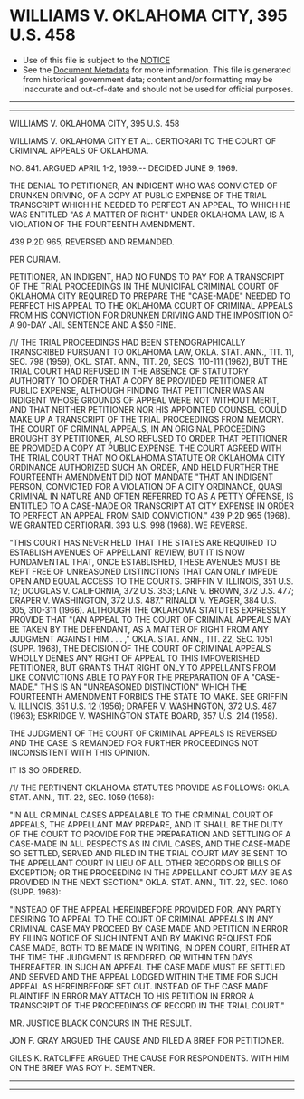 ---
---

# WILLIAMS V. OKLAHOMA CITY, 395 U.S. 458

* Use of this file is subject to the [NOTICE](https://github.com/publicdocs/notice/blob/master/NOTICE)
* See the [Document Metadata](../../../) for more information.
  This file is generated from historical government data; content and/or formatting may be inaccurate and out-of-date and should not be used for official purposes.

----------
----------

WILLIAMS V. OKLAHOMA CITY, 395 U.S. 458

WILLIAMS V. OKLAHOMA CITY ET AL. CERTIORARI TO THE COURT OF CRIMINAL APPEALS OF OKLAHOMA.

NO. 841.  ARGUED APRIL 1-2, 1969.-- DECIDED JUNE 9, 1969.

THE DENIAL TO PETITIONER, AN INDIGENT WHO WAS CONVICTED OF DRUNKEN DRIVING, OF A COPY AT PUBLIC EXPENSE OF THE TRIAL TRANSCRIPT WHICH HE NEEDED TO PERFECT AN APPEAL, TO WHICH HE WAS ENTITLED "AS A MATTER OF RIGHT" UNDER OKLAHOMA LAW, IS A VIOLATION OF THE FOURTEENTH AMENDMENT.

439 P.2D 965, REVERSED AND REMANDED.

PER CURIAM.

PETITIONER, AN INDIGENT, HAD NO FUNDS TO PAY FOR A TRANSCRIPT OF THE TRIAL PROCEEDINGS IN THE MUNICIPAL CRIMINAL COURT OF OKLAHOMA CITY REQUIRED TO PREPARE THE "CASE-MADE" NEEDED TO PERFECT HIS APPEAL TO THE OKLAHOMA COURT OF CRIMINAL APPEALS FROM HIS CONVICTION FOR DRUNKEN DRIVING AND THE IMPOSITION OF A 90-DAY JAIL SENTENCE AND A $50 FINE.

/1/  THE TRIAL PROCEEDINGS HAD BEEN STENOGRAPHICALLY TRANSCRIBED PURSUANT TO OKLAHOMA LAW, OKLA. STAT. ANN., TIT. 11, SEC. 798 (1959), OKL. STAT. ANN., TIT. 20, SECS. 110-111 (1962), BUT THE TRIAL COURT HAD REFUSED IN THE ABSENCE OF STATUTORY AUTHORITY TO ORDER THAT A COPY BE PROVIDED PETITIONER AT PUBLIC EXPENSE, ALTHOUGH FINDING THAT PETITIONER WAS AN INDIGENT WHOSE GROUNDS OF APPEAL WERE NOT WITHOUT MERIT, AND THAT NEITHER PETITIONER NOR HIS APPOINTED COUNSEL COULD MAKE UP A TRANSCRIPT OF THE TRIAL PROCEEDINGS FROM MEMORY.  THE COURT OF CRIMINAL APPEALS, IN AN ORIGINAL PROCEEDING BROUGHT BY PETITIONER, ALSO REFUSED TO ORDER THAT PETITIONER BE PROVIDED A COPY AT PUBLIC EXPENSE.  THE COURT AGREED WITH THE TRIAL COURT THAT NO OKLAHOMA STATUTE OR OKLAHOMA CITY ORDINANCE AUTHORIZED SUCH AN ORDER, AND HELD FURTHER THE FOURTEENTH AMENDMENT DID NOT MANDATE "THAT AN INDIGENT PERSON, CONVICTED FOR A VIOLATION OF A CITY ORDINANCE, QUASI CRIMINAL IN NATURE AND OFTEN REFERRED TO AS A PETTY OFFENSE, IS ENTITLED TO A CASE-MADE OR TRANSCRIPT AT CITY EXPENSE IN ORDER TO PERFECT AN APPEAL FROM SAID CONVICTION."  439 P.2D 965 (1968).  WE GRANTED CERTIORARI.  393 U.S. 998 (1968).  WE REVERSE.

"THIS COURT HAS NEVER HELD THAT THE STATES ARE REQUIRED TO ESTABLISH AVENUES OF APPELLANT REVIEW, BUT IT IS NOW FUNDAMENTAL THAT, ONCE ESTABLISHED, THESE AVENUES MUST BE KEPT FREE OF UNREASONED DISTINCTIONS THAT CAN ONLY IMPEDE OPEN AND EQUAL ACCESS TO THE COURTS.  GRIFFIN V. ILLINOIS, 351 U.S. 12; DOUGLAS V. CALIFORNIA, 372 U.S. 353; LANE V. BROWN, 372 U.S. 477; DRAPER V. WASHINGTON, 372 U.S. 487."  RINALDI V. YEAGER, 384 U.S. 305, 310-311 (1966).  ALTHOUGH THE OKLAHOMA STATUTES EXPRESSLY PROVIDE THAT "(AN APPEAL TO THE COURT OF CRIMINAL APPEALS MAY BE TAKEN BY THE DEFENDANT, AS A MATTER OF RIGHT FROM ANY JUDGMENT AGAINST HIM . . . ,"  OKLA. STAT. ANN., TIT. 22, SEC. 1051 (SUPP. 1968), THE DECISION OF THE COURT OF CRIMINAL APPEALS WHOLLY DENIES ANY RIGHT OF APPEAL TO THIS IMPOVERISHED PETITIONER, BUT GRANTS THAT RIGHT ONLY TO APPELLANTS FROM LIKE CONVICTIONS ABLE TO PAY FOR THE PREPARATION OF A "CASE-MADE."  THIS IS AN "UNREASONED DISTINCTION" WHICH THE FOURTEENTH AMENDMENT FORBIDS THE STATE TO MAKE.  SEE GRIFFIN V. ILLINOIS, 351 U.S. 12 (1956); DRAPER V. WASHINGTON, 372 U.S. 487 (1963); ESKRIDGE V. WASHINGTON STATE BOARD, 357 U.S. 214 (1958).

THE JUDGMENT OF THE COURT OF CRIMINAL APPEALS IS REVERSED AND THE CASE IS REMANDED FOR FURTHER PROCEEDINGS NOT INCONSISTENT WITH THIS OPINION.

IT IS SO ORDERED.

/1/  THE PERTINENT OKLAHOMA STATUTES PROVIDE AS FOLLOWS:  OKLA. STAT. ANN., TIT. 22, SEC. 1059 (1958):

"IN ALL CRIMINAL CASES APPEALABLE TO THE CRIMINAL COURT OF APPEALS, THE APPELLANT MAY PREPARE, AND IT SHALL BE THE DUTY OF THE COURT TO PROVIDE FOR THE PREPARATION AND SETTLING OF A CASE-MADE IN ALL RESPECTS AS IN CIVIL CASES, AND THE CASE-MADE SO SETTLED, SERVED AND FILED IN THE TRIAL COURT MAY BE SENT TO THE APPELLANT COURT IN LIEU OF ALL OTHER RECORDS OR BILLS OF EXCEPTION; OR THE PROCEEDING IN THE APPELLANT COURT MAY BE AS PROVIDED IN THE NEXT SECTION."  OKLA.  STAT. ANN., TIT. 22, SEC. 1060 (SUPP. 1968):

"INSTEAD OF THE APPEAL HEREINBEFORE PROVIDED FOR, ANY PARTY DESIRING TO APPEAL TO THE COURT OF CRIMINAL APPEALS IN ANY CRIMINAL CASE MAY PROCEED BY CASE MADE AND PETITION IN ERROR BY FILING NOTICE OF SUCH INTENT AND BY MAKING REQUEST FOR CASE MADE, BOTH TO BE MADE IN WRITING, IN OPEN COURT, EITHER AT THE TIME THE JUDGMENT IS RENDERED, OR WITHIN TEN DAYS THEREAFTER.  IN SUCH AN APPEAL THE CASE MADE MUST BE SETTLED AND SERVED AND THE APPEAL LODGED WITHIN THE TIME FOR SUCH APPEAL AS HEREINBEFORE SET OUT.  INSTEAD OF THE CASE MADE PLAINTIFF IN ERROR MAY ATTACH TO HIS PETITION IN ERROR A TRANSCRIPT OF THE PROCEEDINGS OF RECORD IN THE TRIAL COURT."

MR. JUSTICE BLACK CONCURS IN THE RESULT.

JON F. GRAY ARGUED THE CAUSE AND FILED A BRIEF FOR PETITIONER.

GILES K. RATCLIFFE ARGUED THE CAUSE FOR RESPONDENTS.  WITH HIM ON THE BRIEF WAS ROY H. SEMTNER.


----------
----------

